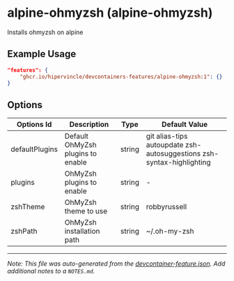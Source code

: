 
# alpine-ohmyzsh (alpine-ohmyzsh)

Installs ohmyzsh on alpine

## Example Usage

```json
"features": {
    "ghcr.io/hipervincle/devcontainers-features/alpine-ohmyzsh:1": {}
}
```

## Options

| Options Id | Description | Type | Default Value |
|-----|-----|-----|-----|
| defaultPlugins | Default OhMyZsh plugins to enable | string | git alias-tips autoupdate zsh-autosuggestions zsh-syntax-highlighting |
| plugins | OhMyZsh plugins to enable | string | - |
| zshTheme | OhMyZsh theme to use | string | robbyrussell |
| zshPath | OhMyZsh installation path | string | ~/.oh-my-zsh |



---

_Note: This file was auto-generated from the [devcontainer-feature.json](https://github.com/hipervincle/devcontainers-features/blob/main/src/alpine-ohmyzsh/devcontainer-feature.json).  Add additional notes to a `NOTES.md`._
